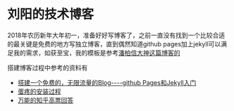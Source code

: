 # 刘阳的技术博客

2018年农历新年大年初一，准备好好写博客了，之前一直没有找到一个比较合适的最关键是免费的地方写独立博客，直到偶然知道github pages加上jekyll可以满足我的需求，如获至宝，我的模板是参考[潘柏信大神这篇博客的](http://baixin.io/2016/10/jekyll_tutorials1/)

搭建博客过程中参考的资料有

- [搭建一个免费的，无限流量的Blog----github Pages和Jekyll入门](http://www.ruanyifeng.com/blog/2012/08/blogging_with_jekyll.html)
- [蛋疼的安装过程](https://andytaylor.me/2012/11/03/installing-ruby-and-jekyll/)
- [万能的知乎高票回答](https://www.zhihu.com/question/30018945)

